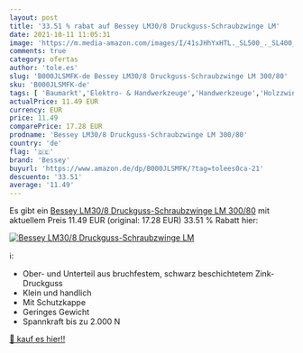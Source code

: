 ```yaml
---
layout: post
title: '33.51 % rabat auf Bessey LM30/8 Druckguss-Schraubzwinge LM'
date: 2021-10-11 11:05:31
image: 'https://m.media-amazon.com/images/I/41sJHhYxHTL._SL500_._SL400_.jpg'
comments: true
category: ofertas
author: 'tole.es'
slug: 'B000JLSMFK-de Bessey LM30/8 Druckguss-Schraubzwinge LM 300/80'
sku: 'B000JLSMFK-de'
tags: [ 'Baumarkt','Elektro- & Handwerkzeuge','Handwerkzeuge','Holzzwingen','Schraubzwingen','Zwingen, Klemmen & Spanner','bessey', ]
actualPrice: 11.49 EUR
currency: EUR
price: 11.49
comparePrice: 17.28 EUR
prodname: 'Bessey LM30/8 Druckguss-Schraubzwinge LM 300/80'
country: 'de'
flag: '🇩🇪'
brand: 'Bessey'
buyurl: 'https://www.amazon.de/dp/B000JLSMFK/?tag=tolees0ca-21'
descuento: '33.51'
average: '11.49'
---
```


Es gibt ein [Bessey LM30/8 Druckguss-Schraubzwinge LM 300/80](https://www.amazon.de/dp/B000JLSMFK/?tag=tolees0ca-21) mit aktuellem Preis 11.49 EUR (original: 17.28 EUR) 33.51 % Rabatt hier:

[![Bessey LM30/8 Druckguss-Schraubzwinge LM](https://m.media-amazon.com/images/I/41sJHhYxHTL._SL500_._SL400_.jpg)](https://www.amazon.de/dp/B000JLSMFK/?tag=tolees0ca-21)

ℹ️:

- Ober- und Unterteil aus bruchfestem, schwarz beschichtetem Zink-Druckguss
- Klein und handlich
- Mit Schutzkappe
- Geringes Gewicht
- Spannkraft bis zu 2.000 N

[🛒 kauf es hier!!](https://www.amazon.de/dp/B000JLSMFK/?tag=tolees0ca-21)

